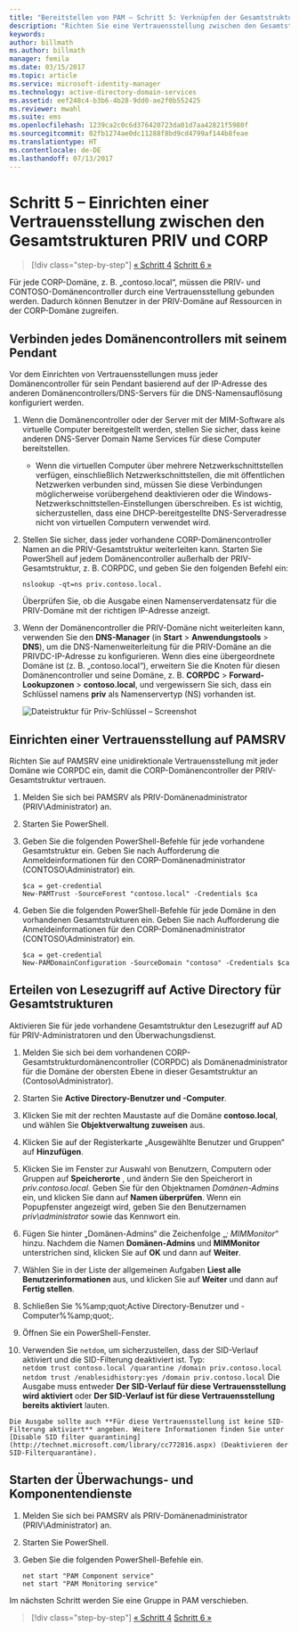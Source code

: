 ```yaml
---
title: "Bereitstellen von PAM – Schritt 5: Verknüpfen der Gesamtstrukturen | Microsoft Docs"
description: "Richten Sie eine Vertrauensstellung zwischen den Gesamtstrukturen von PRIV und CORP ein, sodass berechtigte Benutzer in PRIV weiterhin auf CORP-Ressourcen zugreifen können."
keywords: 
author: billmath
ms.author: billmath
manager: femila
ms.date: 03/15/2017
ms.topic: article
ms.service: microsoft-identity-manager
ms.technology: active-directory-domain-services
ms.assetid: eef248c4-b3b6-4b28-9dd0-ae2f0b552425
ms.reviewer: mwahl
ms.suite: ems
ms.openlocfilehash: 1239ca2c0c6d376420723da01d7aa42821f5980f
ms.sourcegitcommit: 02fb1274ae0dc11288f8bd9cd4799af144b8feae
ms.translationtype: HT
ms.contentlocale: de-DE
ms.lasthandoff: 07/13/2017
---
```

# <a name="step-5--establish-trust-between-priv-and-corp-forests"></a>Schritt 5 – Einrichten einer Vertrauensstellung zwischen den Gesamtstrukturen PRIV und CORP

>[!div class="step-by-step"]
[« Schritt 4](step-4-install-mim-components-on-pam-server.md)
[Schritt 6 »](step-6-transition-group-to-pam.md)


Für jede CORP-Domäne, z. B. „contoso.local“, müssen die PRIV- und CONTOSO-Domänencontroller durch eine Vertrauensstellung gebunden werden. Dadurch können Benutzer in der PRIV-Domäne auf Ressourcen in der CORP-Domäne zugreifen.

## <a name="connect-each-domain-controller-to-its-counterpart"></a>Verbinden jedes Domänencontrollers mit seinem Pendant

Vor dem Einrichten von Vertrauensstellungen muss jeder Domänencontroller für sein Pendant basierend auf der IP-Adresse des anderen Domänencontrollers/DNS-Servers für die DNS-Namensauflösung konfiguriert werden.

1.  Wenn die Domänencontroller oder der Server mit der MIM-Software als virtuelle Computer bereitgestellt werden, stellen Sie sicher, dass keine anderen DNS-Server Domain Name Services für diese Computer bereitstellen.
    - Wenn die virtuellen Computer über mehrere Netzwerkschnittstellen verfügen, einschließlich Netzwerkschnittstellen, die mit öffentlichen Netzwerken verbunden sind, müssen Sie diese Verbindungen möglicherweise vorübergehend deaktivieren oder die Windows-Netzwerkschnittstellen-Einstellungen überschreiben. Es ist wichtig, sicherzustellen, dass eine DHCP-bereitgestellte DNS-Serveradresse nicht von virtuellen Computern verwendet wird.

2.  Stellen Sie sicher, dass jeder vorhandene CORP-Domänencontroller Namen an die PRIV-Gesamtstruktur weiterleiten kann. Starten Sie PowerShell auf jedem Domänencontroller außerhalb der PRIV-Gesamtstruktur, z. B. CORPDC, und geben Sie den folgenden Befehl ein:

    ```
    nslookup -qt=ns priv.contoso.local.
    ```
    Überprüfen Sie, ob die Ausgabe einen Namenserverdatensatz für die PRIV-Domäne mit der richtigen IP-Adresse anzeigt.

3.  Wenn der Domänencontroller die PRIV-Domäne nicht weiterleiten kann, verwenden Sie den **DNS-Manager** (in **Start** > **Anwendungstools** > **DNS**), um die DNS-Namenweiterleitung für die PRIV-Domäne an die PRIVDC-IP-Adresse zu konfigurieren. Wenn dies eine übergeordnete Domäne ist (z. B. „contoso.local“), erweitern Sie die Knoten für diesen Domänencontroller und seine Domäne, z. B. **CORPDC** > **Forward-Lookupzonen** > **contoso.local**, und vergewissern Sie sich, dass ein Schlüssel namens **priv** als Namenservertyp (NS) vorhanden ist.

    ![Dateistruktur für Priv-Schlüssel – Screenshot](./media/PAM_GS_DNS_Manager.png)

## <a name="establish-trust-on-pamsrv"></a>Einrichten einer Vertrauensstellung auf PAMSRV

Richten Sie auf PAMSRV eine unidirektionale Vertrauensstellung mit jeder Domäne wie CORPDC ein, damit die CORP-Domänencontroller der PRIV-Gesamtstruktur vertrauen.

1. Melden Sie sich bei PAMSRV als PRIV-Domänenadministrator (PRIV\Administrator) an.

2.  Starten Sie PowerShell.

3.  Geben Sie die folgenden PowerShell-Befehle für jede vorhandene Gesamtstruktur ein. Geben Sie nach Aufforderung die Anmeldeinformationen für den CORP-Domänenadministrator (CONTOSO\Administrator) ein.

    ```
    $ca = get-credential
    New-PAMTrust -SourceForest "contoso.local" -Credentials $ca
    ```

4.  Geben Sie die folgenden PowerShell-Befehle für jede Domäne in den vorhandenen Gesamtstrukturen ein. Geben Sie nach Aufforderung die Anmeldeinformationen für den CORP-Domänenadministrator (CONTOSO\Administrator) ein.

    ```
    $ca = get-credential
    New-PAMDomainConfiguration -SourceDomain "contoso" -Credentials $ca
    ```

## <a name="give-forests-read-access-to-active-directory"></a>Erteilen von Lesezugriff auf Active Directory für Gesamtstrukturen

Aktivieren Sie für jede vorhandene Gesamtstruktur den Lesezugriff auf AD für PRIV-Administratoren und den Überwachungsdienst.

1.  Melden Sie sich bei dem vorhandenen CORP-Gesamtstrukturdomänencontroller (CORPDC) als Domänenadministrator für die Domäne der obersten Ebene in dieser Gesamtstruktur an (Contoso\Administrator).  
2.  Starten Sie **Active Directory-Benutzer und -Computer**.  
3.  Klicken Sie mit der rechten Maustaste auf die Domäne **contoso.local**, und wählen Sie **Objektverwaltung zuweisen** aus.  
4.  Klicken Sie auf der Registerkarte „Ausgewählte Benutzer und Gruppen“ auf **Hinzufügen**.  
5.  Klicken Sie im Fenster zur Auswahl von Benutzern, Computern oder Gruppen auf **Speicherorte** , und ändern Sie den Speicherort in *priv.contoso.local*.  Geben Sie für den Objektnamen *Domänen-Admins* ein, und klicken Sie dann auf **Namen überprüfen**. Wenn ein Popupfenster angezeigt wird, geben Sie den Benutzernamen *priv\administrator* sowie das Kennwort ein.  
6.  Fügen Sie hinter „Domänen-Admins“ die Zeichenfolge „*; MIMMonitor*“ hinzu. Nachdem die Namen **Domänen-Admins** und **MIMMonitor** unterstrichen sind, klicken Sie auf **OK** und dann auf **Weiter**.  
7.  Wählen Sie in der Liste der allgemeinen Aufgaben **Liest alle Benutzerinformationen** aus, und klicken Sie auf **Weiter** und dann auf **Fertig stellen**.  
8.  Schließen Sie %%amp;quot;Active Directory-Benutzer und -Computer%%amp;quot;.

9.  Öffnen Sie ein PowerShell-Fenster.  
10.  Verwenden Sie `netdom`, um sicherzustellen, dass der SID-Verlauf aktiviert und die SID-Filterung deaktiviert ist. Typ:  
    ```
    netdom trust contoso.local /quarantine /domain priv.contoso.local
    netdom trust /enablesidhistory:yes /domain priv.contoso.local
    ```
    Die Ausgabe muss entweder **Der SID-Verlauf für diese Vertrauensstellung wird aktiviert** oder **Der SID-Verlauf ist für diese Vertrauensstellung bereits aktiviert** lauten.

    Die Ausgabe sollte auch **Für diese Vertrauensstellung ist keine SID-Filterung aktiviert** angeben. Weitere Informationen finden Sie unter [Disable SID filter quarantining](http://technet.microsoft.com/library/cc772816.aspx) (Deaktivieren der SID-Filterquarantäne).

## <a name="start-the-monitoring-and-component-services"></a>Starten der Überwachungs- und Komponentendienste

1.  Melden Sie sich bei PAMSRV als PRIV-Domänenadministrator (PRIV\Administrator) an.

2.  Starten Sie PowerShell.

3.  Geben Sie die folgenden PowerShell-Befehle ein.

    ```
    net start "PAM Component service"
    net start "PAM Monitoring service"
    ```

Im nächsten Schritt werden Sie eine Gruppe in PAM verschieben.

>[!div class="step-by-step"]
[« Schritt 4](step-4-install-mim-components-on-pam-server.md)
[Schritt 6 »](step-6-transition-group-to-pam.md)

